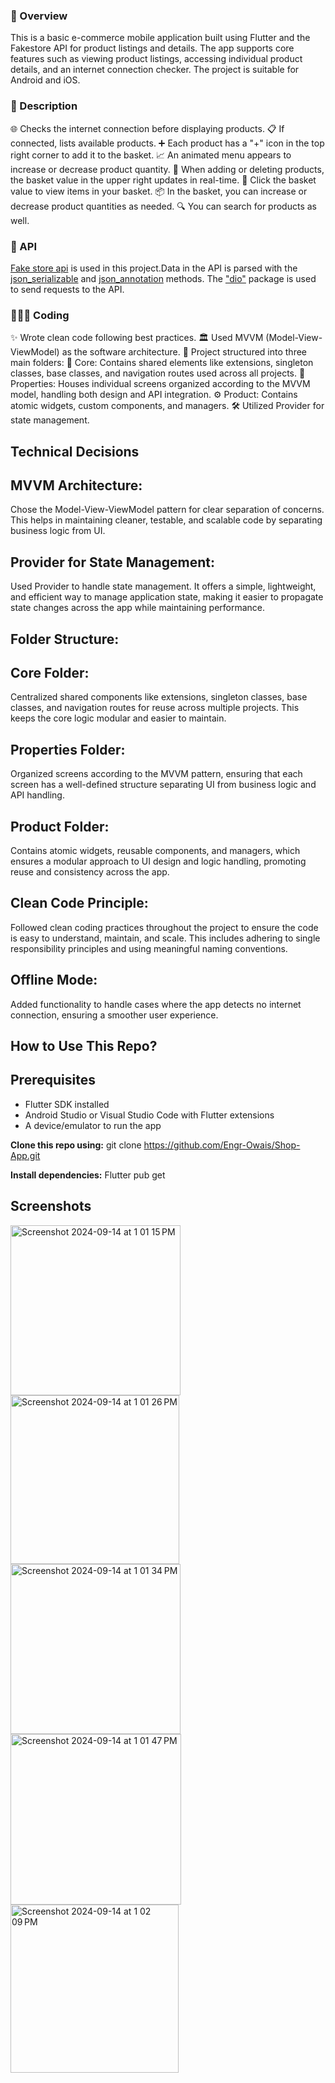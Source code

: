 ### 📁 Overview
This is a basic e-commerce mobile application built using Flutter and the Fakestore API for product listings and details. The app supports core features such as viewing product listings, accessing individual product details, and an internet connection checker. The project is suitable for Android and iOS.

### 📁 Description

🌐 Checks the internet connection before displaying products.
📋 If connected, lists available products.
➕ Each product has a "+" icon in the top right corner to add it to the basket.
📈 An animated menu appears to increase or decrease product quantity.
🔄 When adding or deleting products, the basket value in the upper right updates in real-time.
🛒 Click the basket value to view items in your basket.
📦 In the basket, you can increase or decrease product quantities as needed.
🔍 You can search for products as well.

### 📶 API
[Fake store api](https://fakestoreapi.com/) is used in this project.Data in the API is parsed with the [json_serializable](https://pub.dev/packages/json_serializable) and [json_annotation](https://pub.dev/packages/json_annotation) methods. The ["dio"](https://pub.dev/packages/dio) package is used to send requests to the API.

### 🧑🏻‍💻 Coding
✨ Wrote clean code following best practices.
🏛️ Used MVVM (Model-View-ViewModel) as the software architecture.
📂 Project structured into three main folders:
  🔧 Core: Contains shared elements like extensions, singleton classes, base classes, and navigation routes used across all projects.
  📱 Properties: Houses individual screens organized according to the MVVM model, handling both design and API integration.
  ⚙️  Product: Contains atomic widgets, custom components, and managers.
🛠️ Utilized Provider for state management.

## Technical Decisions
## MVVM Architecture: 
  Chose the Model-View-ViewModel pattern for clear separation of concerns. This helps in maintaining cleaner, testable, and scalable code by separating business logic from UI.

## Provider for State Management: 
  Used Provider to handle state management. It offers a simple, lightweight, and efficient way to manage application state, making it easier to propagate state changes across the app while maintaining performance.

## Folder Structure:

## Core Folder: 
  Centralized shared components like extensions, singleton classes, base classes, and navigation routes for reuse across multiple projects. This keeps the core logic modular and easier to maintain.
  
## Properties Folder: 
  Organized screens according to the MVVM pattern, ensuring that each screen has a well-defined structure separating UI from business logic and API handling.

## Product Folder: 
  Contains atomic widgets, reusable components, and managers, which ensures a modular approach to UI design and logic handling, promoting reuse and consistency across the app.

## Clean Code Principle: 
  Followed clean coding practices throughout the project to ensure the code is easy to understand, maintain, and scale. This includes adhering to single responsibility principles and using meaningful naming conventions.

## Offline Mode: 
  Added functionality to handle cases where the app detects no internet connection, ensuring a smoother user experience.

## How to Use This Repo?

## Prerequisites
- Flutter SDK installed
- Android Studio or Visual Studio Code with Flutter extensions
- A device/emulator to run the app

**Clone this repo using:**
git clone https://github.com/Engr-Owais/Shop-App.git

**Install dependencies:**
Flutter pub get


## Screenshots

<img width="272" alt="Screenshot 2024-09-14 at 1 01 15 PM" src="https://github.com/user-attachments/assets/90770f84-ab23-4e29-9a92-06d8b0b98b04">
<img width="270" alt="Screenshot 2024-09-14 at 1 01 26 PM" src="https://github.com/user-attachments/assets/873bfc1d-be9f-4e37-9b00-dd792c1aac95">
<img width="272" alt="Screenshot 2024-09-14 at 1 01 34 PM" src="https://github.com/user-attachments/assets/f1363b3a-a7d6-4e6d-93f6-f2dedee6633c">
<img width="273" alt="Screenshot 2024-09-14 at 1 01 47 PM" src="https://github.com/user-attachments/assets/d227b964-f98d-4e76-8cd2-bfa47dd00966">
<img width="269" alt="Screenshot 2024-09-14 at 1 02 09 PM" src="https://github.com/user-attachments/assets/e7bf1796-9dc4-4f11-a95c-29350231a1da">

